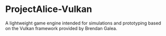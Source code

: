 # ProjectAlice-Vulkan
A lightweight game engine intended for simulations and prototyping based on the Vulkan framework provided by Brendan Galea.
